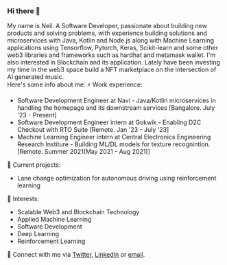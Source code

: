 ### Hi there 👋

My name is Neil.
A Software Developer, passionate about building new products and solving problems, with experience building solutions and microservices with Java, Kotlin and Node.js along with Machine Learning applications using Tensorflow, Pytorch, Keras, Scikit-learn and some other web3 libraries and frameworks such as hardhat and metamask wallet. I'm also interested in Blockchain and its application. Lately have been investing my time in the web3 space build a NFT marketplace on the intersection of AI generated music.  
Here's some info about me:
⚡ Work experience: <br>
- Software Development Engineer at Navi - Java/Kotlin microservices in handling the homepage and its downstream services [Bangalore. July '23 - Present]
- Software Development Engineer intern at Gokwik - Enabling D2C Checkout with RTO Suite [Remote. Jan '23 - July '23]
- Machine Learning Engineer intern at Central Electronics Engineering Research Institure - Building ML/DL models for texture recognintion. [Remote. Summer 2021(May 2021 - Aug 2021)]

🔭 Current projects: 
- Lane change optimization for autonomous driving using reinforcement learning

🌱 Interests:
<!-- - Web development. -->
- Scalable Web3 and Blockchain Technology
- Applied Machine Learning
- Software Development
- Deep Learning
- Reinforcement Learning

💬 Connect with me via [Twitter](https://twitter.com/NeilMehta31), [LinkedIn](https://www.linkedin.com/in/neil-mehta31/) or [email](mailto:neil.pmehta@gmail.com).

<!-- [![Top Langs](https://github-readme-stats.vercel.app/api/top-langs/?username=neilmehta31&layout=compact&hide=tex)](https://github.com/anuraghazra/github-readme-stats) -->

<!--
**neilmehta31/neilmehta31** is a ✨ _special_ ✨ repository because its `README.md` (this file) appears on your GitHub profile.

Here are some ideas to get you started:

- 🔭 I’m currently working on ...
- 🌱 I’m currently learning ...
- 👯 I’m looking to collaborate on ...
- 🤔 I’m looking for help with ...
- 💬 Ask me about ...
- 📫 How to reach me: ...
- 😄 Pronouns: ...
- ⚡ Fun fact: ...
-->
